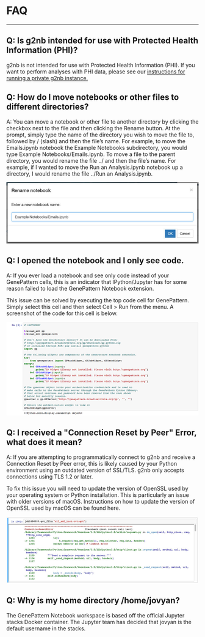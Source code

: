 # FAQ
---

## Q: Is g2nb intended for use with Protected Health Information (PHI)?
g2nb is not intended for use with Protected Health Information (PHI). If you want to perform analyses with PHI data, please see our [instructions for running a private g2nb instance.](https://gpnotebook-website-docs.readthedocs.io/en/latest/local-installation/)

## Q: How do I move notebooks or other files to different directories?

A: You can move a notebook or other file to another directory by
clicking the checkbox next to the file and then clicking the Rename
button. At the prompt, simply type the name of the directory you wish to
move the file to, followed by / (slash) and then the file’s name. For
example, to move the Emails.ipynb notebook the Example Notebooks
subdirectory, you would type Example Notebooks/Emails.ipynb. To move a
file to the parent directory, you would rename the file ../ and then the
file’s name. For example, if I wanted to move the Run an Analysis.ipynb
notebook up a directory, I would rename the file ../Run an
Analysis.ipynb.

![image](img/content_move.jpg)

## Q: I opened the notebook and I only see code.

A: If you ever load a notebook and see only code instead of your
GenePattern cells, this is an indicator that IPython/Jupyter has for
some reason failed to load the GenePattern Notebook extension.

This issue can be solved by executing the top code cell for GenePattern.
Simply select this cell and then select Cell &gt; Run from the menu. A
screenshot of the code for this cell is below.

![image](img/content_screen_shot_2015-10-19_at_13_24_05.png)

## Q: I received a "Connection Reset by Peer" Error, what does it mean?

A: If you are attempting to programmatically connect to g2nb and
receive a Connection Reset by Peer error, this is likely caused by your
Python environment using an outdated version of SSL/TLS. g2nb
only accepts connections using TLS 1.2 or later.

To fix this issue you will need to update the version of OpenSSL used by
your operating system or Python installation. This is particularly an
issue with older versions of macOS. Instructions on how to update the
version of OpenSSL used by macOS can be found here.

![image](img/content_reset.jpg)

## Q: Why is my home directory /home/jovyan?
The GenePattern Notebook workspace is based off the official Jupyter stacks Docker container. The Jupyter team has decided that jovyan is the default username in the stacks.